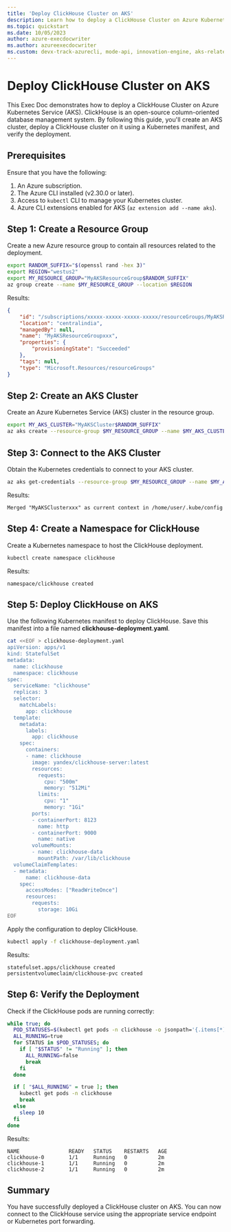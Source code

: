 ```yaml
---
title: 'Deploy ClickHouse Cluster on AKS'
description: Learn how to deploy a ClickHouse Cluster on Azure Kubernetes Service (AKS) using Azure CLI and Kubernetes manifests.
ms.topic: quickstart
ms.date: 10/05/2023
author: azure-execdocwriter
ms.author: azureexecdocwriter
ms.custom: devx-track-azurecli, mode-api, innovation-engine, aks-related-content
---
```


# Deploy ClickHouse Cluster on AKS

This Exec Doc demonstrates how to deploy a ClickHouse Cluster on Azure Kubernetes Service (AKS). ClickHouse is an open-source column-oriented database management system. By following this guide, you'll create an AKS cluster, deploy a ClickHouse cluster on it using a Kubernetes manifest, and verify the deployment.

## Prerequisites

Ensure that you have the following:

1. An Azure subscription.
2. The Azure CLI installed (v2.30.0 or later). 
3. Access to `kubectl` CLI to manage your Kubernetes cluster.
4. Azure CLI extensions enabled for AKS (`az extension add --name aks`).

## Step 1: Create a Resource Group

Create a new Azure resource group to contain all resources related to the deployment.

```bash
export RANDOM_SUFFIX="$(openssl rand -hex 3)"
export REGION="westus2"
export MY_RESOURCE_GROUP="MyAKSResourceGroup$RANDOM_SUFFIX"
az group create --name $MY_RESOURCE_GROUP --location $REGION
```

Results:

<!-- expected_similarity=0.3 -->

```json
{
    "id": "/subscriptions/xxxxx-xxxxx-xxxxx-xxxxx/resourceGroups/MyAKSResourceGroupxxx",
    "location": "centralindia",
    "managedBy": null,
    "name": "MyAKSResourceGroupxxx",
    "properties": {
        "provisioningState": "Succeeded"
    },
    "tags": null,
    "type": "Microsoft.Resources/resourceGroups"
}
```

## Step 2: Create an AKS Cluster

Create an Azure Kubernetes Service (AKS) cluster in the resource group.

```bash
export MY_AKS_CLUSTER="MyAKSCluster$RANDOM_SUFFIX"
az aks create --resource-group $MY_RESOURCE_GROUP --name $MY_AKS_CLUSTER --node-count 3 --generate-ssh-keys
```

## Step 3: Connect to the AKS Cluster

Obtain the Kubernetes credentials to connect to your AKS cluster.

```bash
az aks get-credentials --resource-group $MY_RESOURCE_GROUP --name $MY_AKS_CLUSTER
```

Results:

<!-- expected_similarity=0.3 -->

```text
Merged "MyAKSClusterxxx" as current context in /home/user/.kube/config
```

## Step 4: Create a Namespace for ClickHouse

Create a Kubernetes namespace to host the ClickHouse deployment.

```bash
kubectl create namespace clickhouse
```

Results:

<!-- expected_similarity=0.3 -->

```text
namespace/clickhouse created
```

## Step 5: Deploy ClickHouse on AKS

Use the following Kubernetes manifest to deploy ClickHouse. Save this manifest into a file named **clickhouse-deployment.yaml**.

```bash
cat <<EOF > clickhouse-deployment.yaml
apiVersion: apps/v1
kind: StatefulSet
metadata:
  name: clickhouse
  namespace: clickhouse
spec:
  serviceName: "clickhouse"
  replicas: 3
  selector:
    matchLabels:
      app: clickhouse
  template:
    metadata:
      labels:
        app: clickhouse
    spec:
      containers:
      - name: clickhouse
        image: yandex/clickhouse-server:latest
        resources:
          requests:
            cpu: "500m"
            memory: "512Mi"
          limits:
            cpu: "1"
            memory: "1Gi"
        ports:
        - containerPort: 8123
          name: http
        - containerPort: 9000
          name: native
        volumeMounts:
        - name: clickhouse-data
          mountPath: /var/lib/clickhouse
  volumeClaimTemplates:
  - metadata:
      name: clickhouse-data
    spec:
      accessModes: ["ReadWriteOnce"]
      resources:
        requests:
          storage: 10Gi
EOF
```

Apply the configuration to deploy ClickHouse.

```bash
kubectl apply -f clickhouse-deployment.yaml
```

Results:

<!-- expected_similarity=0.3 -->

```text
statefulset.apps/clickhouse created
persistentvolumeclaim/clickhouse-pvc created
```

## Step 6: Verify the Deployment

Check if the ClickHouse pods are running correctly:

```bash
while true; do
  POD_STATUSES=$(kubectl get pods -n clickhouse -o jsonpath='{.items[*].status.phase}')
  ALL_RUNNING=true
  for STATUS in $POD_STATUSES; do
    if [ "$STATUS" != "Running" ]; then
      ALL_RUNNING=false
      break
    fi
  done

  if [ "$ALL_RUNNING" = true ]; then
    kubectl get pods -n clickhouse
    break
  else
    sleep 10
  fi
done
```

Results:

<!-- expected_similarity=0.3 -->

```text
NAME                READY   STATUS    RESTARTS   AGE
clickhouse-0        1/1     Running   0          2m
clickhouse-1        1/1     Running   0          2m
clickhouse-2        1/1     Running   0          2m
```

## Summary

You have successfully deployed a ClickHouse cluster on AKS. You can now connect to the ClickHouse service using the appropriate service endpoint or Kubernetes port forwarding.